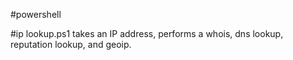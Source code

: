 #powershell

#ip lookup.ps1 
takes an IP address, performs a whois, dns lookup, reputation lookup, and geoip.

